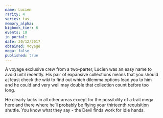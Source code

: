 ```yaml
---
name: Lucien
rarity: 4
series: tas
memory_alpha:
bigbook_tier: 6
events: 10
in_portal:
date: 20/12/2017
obtained: Voyage
mega: false
published: true
---
```


A voyage exclusive crew from a two-parter, Lucien was an easy name to avoid until recently. His pair of expansive collections means that you should at least check the wiki to find out which dilemma options lead you to him and he could and very well may double that collection count before too long.

He clearly lacks in all other areas except for the possibility of a trait mega here and there where he’ll probably be flying your thirteenth requisition shuttle. You know what they say - the Devil finds work for idle hands.
